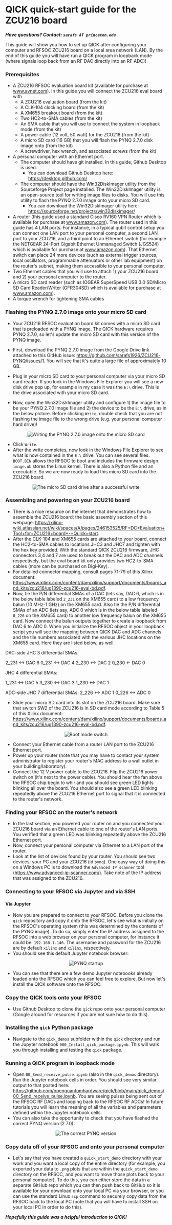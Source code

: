 # QICK quick-start guide for the ZCU216 board

***Have questions? Contact: ``sarafs AT princeton.edu``***

This guide will show you how to set up QICK after configuring your computer and RFSOC ZCU216 board on a local area network (LAN). By the end of this guide you will have run a QICK program in loopback mode (where signals loop back from an RF DAC directly into an RF ADC)! 



### Prerequisites
* A ZCU216 RFSOC evaluation board kit (available for purchase at www.avnet.com). In this guide you will connect the ZCU216 eval board with 
  * A ZCU216 evaluation board (from the kit)
  * A CLK-104 clocking board (from the kit)
  * A XM655 breakout board (from the kit)
  * Two HC2-to-SMA cables (from the kit)
  * An SMA cable that you will use to connect the system in loopback mode (from the kit)
  * A power cable (12 volt, 50 watt) for the ZCU216 (from the kit)
  * A micro SD card (16 GB) that you will flash the PYNQ 2.7.0 disk image onto (from the kit)
  * A screwdriver, hex wrench, and associated screws (from the kit)
* A personal computer with an Ethernet port.
  * The computer should have git installed. In this guide, Github Desktop is used. 
    * You can download Github Desktop here: https://desktop.github.com/
  * The computer should have the Win32DiskImager utility from the Sourceforge Project page installed. The Win32DiskImager utility is an open-source tool for writing image files to disks. You will use this utility to flash the PYNQ 2.7.0 image onto your micro SD card. 
    * You can download the Win32DiskImager utility here: https://sourceforge.net/projects/win32diskimager/
* A router (this guide used a standard Cisco RV160 VPN Router which is available for purchase at www.amazon.com). The router used in this guide has 4 LAN ports. For instance, in a typical qubit control setup you can connect one LAN port to your personal computer, a second LAN port to your ZCU216, and a third point to an Ethernet switch (for example the NETGEAR 24-Port Gigabit Ethernet Unmanaged Switch (JGS524) which is available for purchase at www.amazon.com). That Ethernet switch can place 24 more devices (such as external trigger sources, local oscillators, programmable attenuators or other lab equipment) on the router's subnet, making them accessible to your personal computer. 
* Two Ethernet cables that you will use to attach 1) your ZCU216 board and 2) your personal computer to the router.
* A micro SD card reader (such as IOGEAR SuperSpeed USB 3.0 SD/Micro SD Card Reader/Writer (GFR304SD) which is available for purchase at www.amazon.com). 
* A torque wrench for tightening SMA cables

### Flashing the PYNQ 2.7.0 image onto your micro SD card
* Your ZCU216 RFSOC evaluation board kit comes with a micro SD card that is preloaded with a PYNQ image. The QICK hardware requires PYNQ 2.7.0, so let's update the micro SD card with this version of the PYNQ image. 
* First, download the PYNQ 2.7.0 image from the Google Drive link attached to this GitHub issue: https://github.com/sarafs1926/ZCU216-PYNQ/issues/1. You will see that it's quite a large file of approximately 10 GB. 

* Plug in your micro SD card to your personal computer via your micro SD card reader. If you look in the Windows File Explorer you will see a new disk drive pop up, for example in my case it was the `E:\` drive. This is the drive associated with your micro SD card. 
* Now, open the Win32DiskImager utility and configure 1) the image file to be your PYNQ 2.7.0 image file and 2) the device to be the `E:\` drive, as in the below picture. Before clicking `Write`, double check that you are not flashing the image file to the wrong drive (e.g. your personal computer hard drive)!

<p align="center">
 <img src="quick-start-guide-pics/writetoEdrive.PNG" alt="Writing the PYNQ 2.7.0 image onto the micro SD card">
</p>

* Click `Write`.  
* After the write completes, now look in the Windows File Explorer to see what is now contained in the `E:\` drive. You can see several files. `BOOT.BIN` allows the RFSOC to boot and includes the firmware design. `image.ub` stores the Linux kernel. There is also a Python file and an executable. So we are now ready to load this micro SD card into the ZCU216 board. 

<p align="center">
 <img src="quick-start-guide-pics/Eafterwrite.PNG" alt="The micro SD card drive after a successful write">
</p>


### Assembling and powering on your ZCU216 board

* There is a nice resource on the internet that demonstrates how to assemble the ZCU216 board: the basic assembly section of this webpage: https://xilinx-wiki.atlassian.net/wiki/spaces/A/pages/246153525/RF+DC+Evaluation+Tool+for+ZCU216+board+-+Quick+start. 
* After the CLK-104 and XM655 cards are attached to your board, connect the HC2-to-SMA cables to locations JHC3 and JHC7 and tighten with the hex key provided. With the standard QICK ZCU216 firmware, JHC connectors 3,4 and 7 are used to break out the DAC and ADC channels respectively, but the eval board kit only provides two HC2-to-SMA cables (more can be purchased on Digi-Key). 
* For detailed connector mapping, consult pages 71-79 of this Xilinx document: https://www.xilinx.com/content/dam/xilinx/support/documents/boards_and_kits/zcu216/ug1390-zcu216-eval-bd.pdf. 
* Now, tie the P/N differential SMAs of a DAC (lets say, DAC 6, which is in the below table labeled `2_231` on the XM655 card) to a low frequency balun (10 MHz-1 GHz) on the XM655 card. Also tie the P/N differential SMAs of an ADC (lets say, ADC 0 which is in the below table labeled `0_226` on the XM655 card) to another low frequency balun on the XM655 card. Now connect the balun outputs together to create a loopback from DAC 6 to ADC 0. When you initialize the RFSOC object in your loopback script you will see the mapping between QICK DAC and ADC channels and the tile numbers associated with the various JHC locations on the XM655 card. Here they are listed below, as well. 

DAC-side
JHC 3 differential SMAs:

2_231 <-> DAC 6
0_231 <-> DAC 4
2_230 <-> DAC 2
0_230 <- DAC 0

JHC 4 differential SMAs:

1_231 <-> DAC 5
3_230 <-> DAC 3
1_230 <-> DAC 1

ADC-side
JHC 7 differential SMAs:
2_226 <-> ADC 1
0_226 <-> ADC 0


* Slide your micro SD card into its slot on the ZCU216 board. Make sure that switch SW2 of the ZCU216 is in SD card mode according to Table 5 of this Xilinx document: https://www.xilinx.com/content/dam/xilinx/support/documents/boards_and_kits/zcu216/ug1390-zcu216-eval-bd.pdf. 

<p align="center">
 <img src="quick-start-guide-pics/Bootmodeswitch.png" alt="Boot mode switch">
</p>

* Connect your Ethernet cable from a router LAN port to the ZCU216 Ethernet port. 
* Power up your router (note that you may have to contact your system administrator to register your router's MAC address to a wall outlet in your building/laboratory).  
* Connect the 12 V power cable to the ZCU216. Flip the ZCU216 power switch on (it's next to the power cable). You should hear the fan above the RFSOC chip begin to whir and you should see green LED lights blinking all over the board. You should also see a green LED blinking repeatedly above the ZCU216 Ethernet port to signal that it is connected to the router's network. 

### Finding your RFSOC on the router's network
* In the last section, you powered your router on and you connected your ZCU216 board via an Ethernet cable to one of the router's LAN ports. You verified that a green LED was blinking repeatedly above the ZCU216 Ethernet port. 
* Now, connect your personal computer via Ethernet to a LAN port of the router. 
* Look at the list of devices found by your router. You should see two devices; your PC and your ZCU216 (id `pynq`). One easy way of doing this on a Windows PC is to download the `Advanced IP scanner` tool (https://www.advanced-ip-scanner.com/). Take note of the IP address that was assigned to the ZCU216.


### Connecting to your RFSOC via Jupyter and via SSH

#### Via Jupyter

* Now you are prepared to connect to your RFSOC. Before you clone the `qick` repository and copy it onto the RFSOC, let's see what is initially on the RFSOC's operating system (this was determined by the contents of the PYNQ image). To do so, simply enter the IP address assigned to the RFSOC into a web browser on your personal computer, for instance it could be: `192.168.1.146`. The username and password for the ZCU216 are by default `xilinx` and `xilinx`, respectively. 
* You should see this default Jupyter notebook browser: 

<p align="center">
 <img src="quick-start-guide-pics/pynqstartup.PNG" alt="PYNQ startup">
</p>

* You can see that there are a few demo Jupyter notebooks already loaded onto the RFSOC which you can feel free to explore. But now let's install the QICK software onto the RFSOC.

### Copy the QICK tools onto your RFSOC

* Use Github Desktop to clone the `qick` repo onto your personal computer (Google around for resources if you are not sure how to do this). 

### Installing the `qick` Python package

<!--* Navigate to the `qick` directory and run: `sudo python3 -m pip install .`
This will install the qick Python package.
-->
* Navigate to the `qick_demos` subfolder within the `qick` directory and run the Jupyter notebook `000_Install_qick_package.ipynb`. This will walk you through installing and testing the `qick` package.

### Running a QICK program in loopback mode

* Open `00_Send_receive_pulse.ipynb` (also in the `qick_demos` directory). Run the Jupyter notebook cells in order. You should see very similar output to that posted here: https://github.com/openquantumhardware/qick/blob/main/qick_demos/00_Send_receive_pulse.ipynb. You are seeing pulses being sent out of the RFSOC RF DACs and looping back to the RFSOC RF ADCs! In future tutorials you will learn the meaning of all the variables and parameters defined within the Jupyter notebook cells. 
* You can also take the opportunity to check that you have flashed the correct PYNQ version (2.7.0): 

<p align="center">
 <img src="quick-start-guide-pics/correctpynqversion.PNG" alt="The correct PYNQ version">
</p>

### Copy data off of your RFSOC and onto your personal computer

* Let's say that you have created a `quick_start_demo` directory with your work and you want a local copy of the entire directory (for example, you exported your data to `.png` plots that are within the `quick_start_demo` directory on the RFSOC, and you want to move those plots back to your personal computer). To do this, you can either store the data in a separate GitHub repo which you can then push back to GitHub so it is available for your download onto your local PC via your browser, or you can use the standard Linux `scp` command to securely copy data from the RFSOC back to the local PC (note that you will have to install SSH on your local PC in order to do this).

***Hopefully this guide was a helpful introduction to QICK!***
